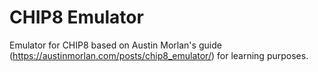 # CHIP8 Emulator
 Emulator for CHIP8 based on Austin Morlan's guide (https://austinmorlan.com/posts/chip8_emulator/) for learning purposes.
